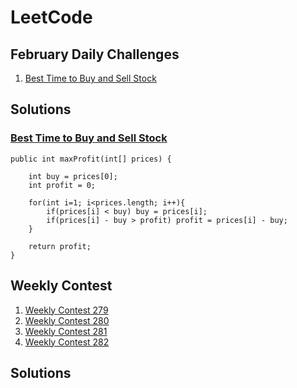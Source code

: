 # LeetCode
## February Daily Challenges

1. [Best Time to Buy and Sell Stock](#best-time-to-buy-and-sell-stock)

## Solutions

### [Best Time to Buy and Sell Stock](https://leetcode.com/problems/best-time-to-buy-and-sell-stock/)

    public int maxProfit(int[] prices) {
        
        int buy = prices[0];
        int profit = 0;
        
        for(int i=1; i<prices.length; i++){
            if(prices[i] < buy) buy = prices[i];
            if(prices[i] - buy > profit) profit = prices[i] - buy;
        }
        
        return profit;
    }

## Weekly Contest

1. [Weekly Contest 279](https://leetcode.com/contest/weekly-contest-279)
2. [Weekly Contest 280](https://leetcode.com/contest/weekly-contest-280)
3. [Weekly Contest 281](https://leetcode.com/contest/weekly-contest-281)
4. [Weekly Contest 282](https://leetcode.com/contest/weekly-contest-282)


## Solutions

